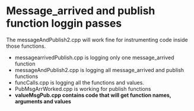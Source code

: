 # Message_arrived and publish function loggin passes

The messageAndPublish2.cpp will work fine for instrumenting code inside those functions. 
- messagearrivedPublish.cpp is logging only one message_arrived function
- messageAndPublish2.cpp is logging all message_arrived and publish functions
- funcCalls.cpp is logging all the functions and values.
- PubMsgArrWorked.cpp is working for publish functions
- **valueMsgPub.cpp contains code that will get function names, arguments and values**
